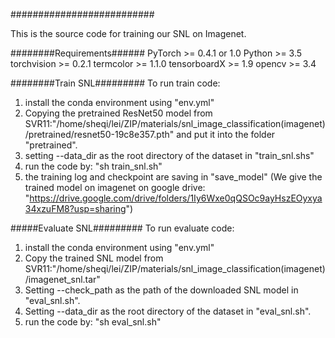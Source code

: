 ##########################

This is the source code for training our SNL on Imagenet.

########Requirements######
PyTorch >= 0.4.1 or 1.0
Python >= 3.5
torchvision >= 0.2.1
termcolor >= 1.1.0
tensorboardX >= 1.9
opencv >= 3.4

########Train SNL#########
To run train code:
1. install the conda environment using "env.yml"
2. Copying the pretrained ResNet50 model from SVR11:"/home/sheqi/lei/ZIP/materials/snl_image_classification(imagenet)/pretrained/resnet50-19c8e357.pth" and put it into the folder "pretrained". 
3. setting --data_dir as the root directory of the dataset in "train_snl.shs"
4. run the code by: "sh train_snl.sh"
5. the training log and checkpoint are saving in "save_model"
(We give the trained model on imagenet on google drive: "https://drive.google.com/drive/folders/1Iy6Wxe0qQSOc9ayHszEOyxya34xzuFM8?usp=sharing") 

#####Evaluate SNL#########
To run evaluate code:
1. install the conda environment using "env.yml"
2. Copy the trained SNL model from SVR11:"/home/sheqi/lei/ZIP/materials/snl_image_classification(imagenet)/imagenet_snl.tar"
3. Setting --check_path as the path of the downloaded SNL model in "eval_snl.sh".
4. Setting --data_dir as the root directory of the dataset in "eval_snl.sh".
5. run the code by: "sh eval_snl.sh"
 